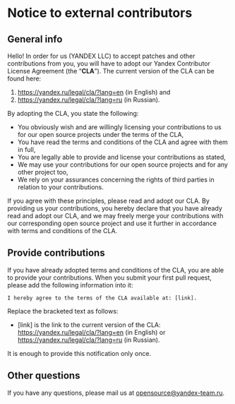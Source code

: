 # Notice to external contributors

## General info

Hello! In order for us (YANDEX LLC) to accept patches and other contributions from you, you will have to adopt our
Yandex Contributor License Agreement (the “**CLA**”). The current version of the CLA can be found here:

1) https://yandex.ru/legal/cla/?lang=en (in English) and
2) https://yandex.ru/legal/cla/?lang=ru (in Russian).

By adopting the CLA, you state the following:

* You obviously wish and are willingly licensing your contributions to us for our open source projects under the terms
  of the CLA,
* You have read the terms and conditions of the CLA and agree with them in full,
* You are legally able to provide and license your contributions as stated,
* We may use your contributions for our open source projects and for any other project too,
* We rely on your assurances concerning the rights of third parties in relation to your contributions.

If you agree with these principles, please read and adopt our CLA. By providing us your contributions, you hereby
declare that you have already read and adopt our CLA, and we may freely merge your contributions with our corresponding
open source project and use it further in accordance with terms and conditions of the CLA.

## Provide contributions

If you have already adopted terms and conditions of the CLA, you are able to provide your contributions. When you submit
your first pull request, please add the following information into it:

```
I hereby agree to the terms of the CLA available at: [link].
```

Replace the bracketed text as follows:

* [link] is the link to the current version of the CLA: https://yandex.ru/legal/cla/?lang=en (in English)
  or https://yandex.ru/legal/cla/?lang=ru (in Russian).

It is enough to provide this notification only once.

## Other questions

If you have any questions, please mail us at opensource@yandex-team.ru.